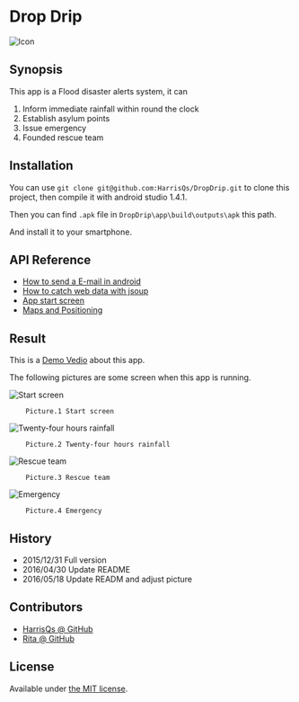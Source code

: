 # Drop Drip 
![Icon](https://github.com/HarrisQs/DropDrip/blob/master/app/src/main/res/mipmap-xxhdpi/a03.png)

## Synopsis

This app is a Flood disaster alerts system, it can
 
 1. Inform immediate rainfall within round the clock 
 2. Establish asylum points
 3. Issue emergency 
 4. Founded rescue team

## Installation

You can use `git clone git@github.com:HarrisQs/DropDrip.git` to clone this project, then compile it with android studio 1.4.1.

Then you can find `.apk` file in `DropDrip\app\build\outputs\apk` this path.

And install it to your smartphone.

## API Reference

* [How to send a E-mail in android](http://yarakambharathi.blogspot.tw/2012/06/send-e-mail-using-javamail-api-using.html) 
* [How to catch web data with jsoup](http://xxs4129.pixnet.net/blog/post/165417214-android%E4%BD%BF%E7%94%A8jsoup%E6%8A%93%E5%8F%96%E7%B6%B2%E9%A0%81%E8%B3%87%E6%96%99)
* [App start screen](http://bryceknowhow.blogspot.tw/2014/12/android-asynctaskprogressbarappsplashsc.html)
* [Maps and Positioning](http://blog.tonycube.com/2013/06/androidmaps-and-positioning3.html)

## Result

This is a [Demo Vedio](https://goo.gl/MkHsIa) about this app.

The following pictures are some screen when this app is running.


   ![Start screen](https://github.com/HarrisQs/DropDrip/blob/master/Picture/起始畫面.png)
		
		Picture.1 Start screen
   ![Twenty-four hours rainfall](https://github.com/HarrisQs/DropDrip/blob/master/Picture/二十四小時雨量.png)
		
		Picture.2 Twenty-four hours rainfall
   ![Rescue team](https://github.com/HarrisQs/DropDrip/blob/master/Picture/救難隊.png)

		Picture.3 Rescue team
   ![Emergency](https://github.com/HarrisQs/DropDrip/blob/master/Picture/緊急事件.png)

		Picture.4 Emergency

## History

* 2015/12/31 Full version
* 2016/04/30 Update README
* 2016/05/18 Update READM and adjust picture

## Contributors

* [HarrisQs @ GitHub ](https://github.com/HarrisQs)
* [Rita @ GitHub](https://github.com/rita20839)

## License

Available under [the MIT license](https://mths.be/mit).
